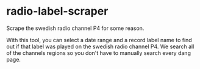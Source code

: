 # radio-label-scraper

Scrape the swedish radio channel P4 for some reason.

With this tool, you can select a date range and a record label name to find out if that label was played on the swedish radio channel P4. We search all of the channels regions so you don't have to manually search every dang page.
